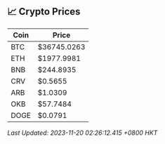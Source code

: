 ## 📈 Crypto Prices

| Coin | Price |
| ---- | ----- |
| BTC | $36745.0263 |
| ETH | $1977.9981 |
| BNB | $244.8935 |
| CRV | $0.5655 |
| ARB | $1.0309 |
| OKB | $57.7484 |
| DOGE | $0.0791 |

_Last Updated: 2023-11-20 02:26:12.415 +0800 HKT_